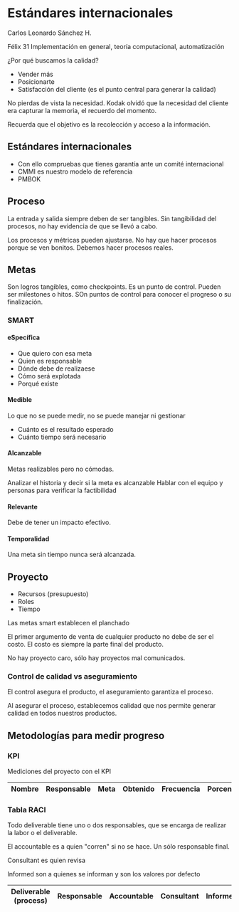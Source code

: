 # Estándares internacionales

Carlos Leonardo Sánchez H.

Félix
31
Implementación en general, teoría computacional, automatización

¿Por qué buscamos la calidad?

- Vender más
- Posicionarte
- Satisfacción del cliente (es el punto central para generar la calidad)

No pierdas de vista la necesidad. Kodak olvidó que la necesidad del cliente era
capturar la memoria, el recuerdo del momento.

Recuerda que el objetivo es la recolección y acceso a la información.

## Estándares internacionales

- Con ello compruebas que tienes garantía ante un comité internacional
- CMMI es nuestro modelo de referencia
- PMBOK

## Proceso

La entrada y salida siempre deben de ser tangibles. Sin tangibilidad del
procesos, no hay evidencia de que se llevó a cabo.

Los procesos y métricas pueden ajustarse. No hay que hacer procesos porque se
ven bonitos. Debemos hacer procesos reales.

## Metas

Son logros tangibles, como checkpoints. Es un punto de control.
Pueden ser milestones o hitos. SOn puntos de control para
conocer el progreso o su finalización.

### SMART

#### eSpecífica

- Que quiero con esa meta
- Quien es responsable
- Dónde debe de realizaese
- Cómo será explotada
- Porqué existe

#### Medible

Lo que no se puede medir, no se puede manejar ni gestionar

- Cuánto es el resultado esperado
- Cuánto tiempo será necesario

#### Alcanzable

Metas realizables pero no cómodas.

Analizar el historia y decir si la meta es alcanzable
Hablar con el equipo y personas para verificar la factibilidad

#### Relevante

Debe de tener un impacto efectivo.

#### Temporalidad

Una meta sin tiempo nunca será alcanzada.

## Proyecto

- Recursos (presupuesto)
- Roles
- Tiempo

Las metas smart establecen el planchado

El primer argumento de venta de cualquier producto no debe de ser el costo.
El costo es siempre la parte final del producto.

No hay proyecto caro, sólo hay proyectos mal comunicados.

### Control de calidad vs aseguramiento

El control asegura el producto, el aseguramiento garantiza el proceso.

Al asegurar el proceso, establecemos calidad que nos permite generar calidad en todos nuestros productos.

## Metodologías para medir progreso

### KPI

Mediciones del proyecto con el KPI

| Nombre | Responsable | Meta | Obtenido | Frecuencia | Porcentaje |
| --- | --- | --- | --- | --- | --- |

### Tabla RACI

Todo deliverable tiene uno o dos responsables, que se encarga de realizar la labor o el deliverable.

El accountable es a quien "corren" si no se hace. Un sólo responsable final.

Consultant es quien revisa

Informed son a quienes se informan y son los valores por defecto

| Deliverable (process) | Responsable | Accountable | Consultant | Informed |
| --- | ---| --- | --- | --- |

